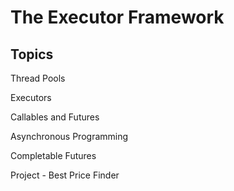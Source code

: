 # The Executor Framework

## Topics

Thread Pools

Executors

Callables and Futures

Asynchronous Programming

Completable Futures

Project - Best Price Finder